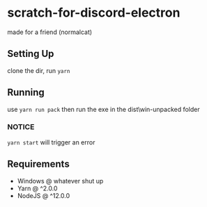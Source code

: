 # scratch-for-discord-electron

made for a friend (normalcat)

## Setting Up

clone the dir, run `yarn`

## Running

use `yarn run pack` then run the exe in the dist\\win-unpacked folder

### NOTICE

`yarn start` will trigger an error

## Requirements

- Windows @ whatever shut up
- Yarn @ ^2.0.0
- NodeJS @ ^12.0.0
